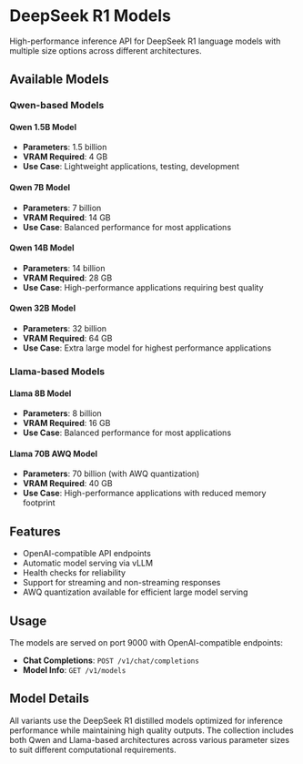 # DeepSeek R1 Models

High-performance inference API for DeepSeek R1 language models with multiple size options across different architectures.

## Available Models

### Qwen-based Models

#### Qwen 1.5B Model
- **Parameters**: 1.5 billion
- **VRAM Required**: 4 GB
- **Use Case**: Lightweight applications, testing, development

#### Qwen 7B Model  
- **Parameters**: 7 billion
- **VRAM Required**: 14 GB
- **Use Case**: Balanced performance for most applications

#### Qwen 14B Model
- **Parameters**: 14 billion  
- **VRAM Required**: 28 GB
- **Use Case**: High-performance applications requiring best quality

#### Qwen 32B Model
- **Parameters**: 32 billion
- **VRAM Required**: 64 GB
- **Use Case**: Extra large model for highest performance applications

### Llama-based Models

#### Llama 8B Model
- **Parameters**: 8 billion
- **VRAM Required**: 16 GB
- **Use Case**: Balanced performance for most applications

#### Llama 70B AWQ Model
- **Parameters**: 70 billion (with AWQ quantization)
- **VRAM Required**: 40 GB
- **Use Case**: High-performance applications with reduced memory footprint

## Features

- OpenAI-compatible API endpoints
- Automatic model serving via vLLM
- Health checks for reliability
- Support for streaming and non-streaming responses
- AWQ quantization available for efficient large model serving

## Usage

The models are served on port 9000 with OpenAI-compatible endpoints:

- **Chat Completions**: `POST /v1/chat/completions`
- **Model Info**: `GET /v1/models`

## Model Details

All variants use the DeepSeek R1 distilled models optimized for inference performance while maintaining high quality outputs. The collection includes both Qwen and Llama-based architectures across various parameter sizes to suit different computational requirements.